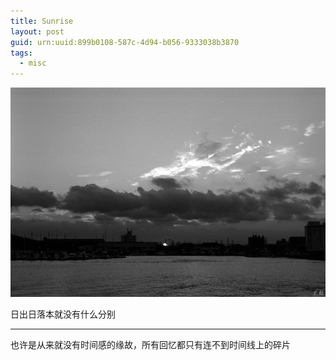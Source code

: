 ```yaml
---
title: Sunrise
layout: post
guid: urn:uuid:899b0108-587c-4d94-b056-9333038b3870
tags:
  - misc
---
```


![sunset](/media/files/2013/05/28/sunset.jpg)

日出日落本就没有什么分别

---

也许是从来就没有时间感的缘故，所有回忆都只有连不到时间线上的碎片

